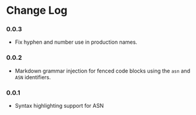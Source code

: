 # Change Log

<!-- All notable changes to the "ASN" extension will be documented in this file.

The format is based on [Keep a Changelog](https://keepachangelog.com/en/1.0.0/),
and this project adheres to [Semantic Versioning](https://semver.org/spec/v2.0.0.html). -->

<!-- ### [Unreleased] -->

### 0.0.3
- Fix hyphen and number use in production names.

### 0.0.2
- Markdown grammar injection for fenced code blocks using the `asn` and `ASN` identifiers.

### 0.0.1
- Syntax highlighting support for ASN